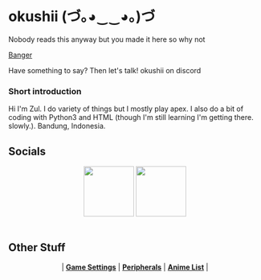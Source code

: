 # okushii (づ｡◕‿‿◕｡)づ

Nobody reads this anyway but you made it here so why not

<a href="https://www.youtube.com/watch?v=9qRBOqfTTCQ">Banger</a>

Have something to say? Then let's talk! okushii on discord

### Short introduction
Hi I'm Zul. I do variety of things but I mostly play apex. I also do a bit of coding with Python3 and HTML (though I'm still learning I'm getting there. slowly.).
Bandung, Indonesia.

## Socials
<p align="center">
  <a href="https://twitter.com/ok6shii">
  <img src="https://i.imgur.com/PUQ5uWf.png" 
       width="100" 
       height="100"></a>
  <a href="https://osu.ppy.sh/u/oxydeologist">
  <img src="https://i.imgur.com/79GpYI7.png"  
       width="100" 
       height="100"></a>
  <br></br>
  </p>
  
   ## Other Stuff
  <p align="center">
  |
  <b><a href="settings.md">Game Settings</a></b> |
  <b><a href="gear.md">Peripherals</a></b> |
  <b><a href="animelist.md">Anime List</a></b> |
</p>
